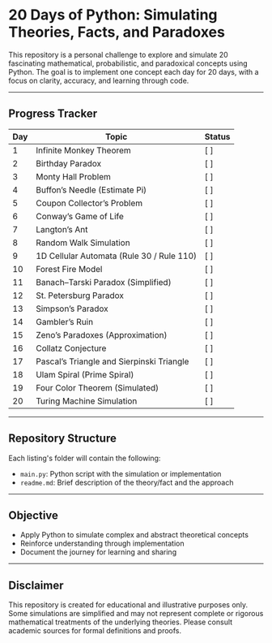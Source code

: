 # 20 Days of Python: Simulating Theories, Facts, and Paradoxes

This repository is a personal challenge to explore and simulate 20 fascinating mathematical, probabilistic, and paradoxical concepts using Python. The goal is to implement one concept each day for 20 days, with a focus on clarity, accuracy, and learning through code.

---

## Progress Tracker

| Day | Topic | Status |
|-----|-------------------------------|--------|
| 1   | Infinite Monkey Theorem       | [ ]   |
| 2   | Birthday Paradox              | [ ]    |
| 3   | Monty Hall Problem            | [ ]    |
| 4   | Buffon’s Needle (Estimate Pi) | [ ]    |
| 5   | Coupon Collector’s Problem    | [ ]    |
| 6   | Conway’s Game of Life         | [ ]    |
| 7   | Langton’s Ant                 | [ ]    |
| 8   | Random Walk Simulation        | [ ]    |
| 9   | 1D Cellular Automata (Rule 30 / Rule 110) | [ ] |
| 10  | Forest Fire Model             | [ ]    |
| 11  | Banach–Tarski Paradox (Simplified) | [ ] |
| 12  | St. Petersburg Paradox        | [ ]    |
| 13  | Simpson’s Paradox             | [ ]    |
| 14  | Gambler’s Ruin                | [ ]    |
| 15  | Zeno’s Paradoxes (Approximation) | [ ] |
| 16  | Collatz Conjecture            | [ ]    |
| 17  | Pascal’s Triangle and Sierpinski Triangle | [ ] |
| 18  | Ulam Spiral (Prime Spiral)    | [ ]    |
| 19  | Four Color Theorem (Simulated) | [ ]   |
| 20  | Turing Machine Simulation     | [ ]    |

---

## Repository Structure

Each listing's folder will contain the following:

- `main.py`: Python script with the simulation or implementation
- `readme.md`: Brief description of the theory/fact and the approach
---

## Objective

- Apply Python to simulate complex and abstract theoretical concepts
- Reinforce understanding through implementation
- Document the journey for learning and sharing

---

## Disclaimer

This repository is created for educational and illustrative purposes only. Some simulations are simplified and may not represent complete or rigorous mathematical treatments of the underlying theories. Please consult academic sources for formal definitions and proofs.
